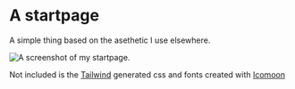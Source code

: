 # A startpage
A simple thing based on the asethetic I use elsewhere.

![A screenshot of my startpage.](https://i.imgur.com/SaRVlcj.png)

Not included is the [Tailwind](https://tailwindcss.com) generated css and fonts created with [Icomoon](https://icomoon.io/app/#/select/library)
